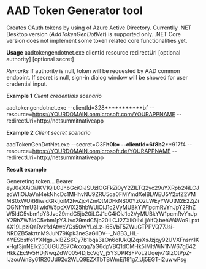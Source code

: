 # AAD Token Generator tool
Creates OAuth tokens by using of Azure Active Directory.
Currentlly .NET Desktop version (*AddTokenGenDotNet*) is supported only. .NET Core version does not implement some token related core functionalities yet.

**Usage**
aadtokengendotnet.exe clientId resource redirectUri [optional authority] [optional secret]

*Remarks*
If authority is null, token will be requested by AAD common endpoint.
If secret is null, sign-in dialog window will be showed for user credential input.

**Example 1**
*Client credentials scenario*

aadtokengendotnet.exe --clientId=328***********bf --resource=https://YOURDOMAIN.onmicrosoft.com/YOURAPPNAME --redirectUri=http://netsummitnativeapp

**Example 2**
*Client secret scenario*

aadTokenGenDotNet.exe --secret=O3F******h0k= --clientId=6f8b2********917f4 --resource=https://YOURDOMAIN.onmicrosoft.de/YOURAPPNAME --redirectUri=http://netsummitnativeapp

**Result example**

Genereting token...
Bearer eyJ0eXAiOiJKV1QiLCJhbGciOiJSUzIOGFkZi0yY2ZlLTQ2yc29uYXRpb24iLCJzdWIiOiJaVnI4ekNhcDc1MHhvNU9ZRU5qa0FMYmdXelBLWEU5Y2xfZ2VMMS0xWURRIiwidGlkIjoiM2IwZjc4ZmQtMDFkNS00YzQzLWEyYWUtM2E2ZjZiOGNhYmU3IiwidW5pcXVlX25hbWUiOiJ1c2VyMUBkYW1pcmRvYnJpY2RhZW5ldC5vbm1pY3Jvc29mdC5jb20iLCJ1cG4iOiJ1c2VyMUBkYW1pcmRvYnJpY2RhZW5ldC5vbm1pY3Jvc29mdC5jb20iLCJ2ZXIiOiIxLjAifQ.behW4Wo9Lpxt4X19LpziQaRvzfxIAtwcVGs50wYLeLz-I65VbT5ZWuGTPPVQ77Jsi-NRDZB5akrtnM9JuN79Kpk3neSaGlIDV--_N8B3_HL-4YESbsffo1YXNgsJxlBZS6Cy7b1bqa3zOn6oIUkQlZqsXsJzjqy92UVXFnsm1KxHgf3jnNElk250UGUZB7CAxxqq7aG6dpVBQ1dCMHk5IMItWiN1NW67g642HkkZEc9v5HDjNwqZdW0054DjEcVgV_j5Y3DPRSFPoL2Uqejv7GlzOtPpZ-lJzouWnSy61R20Ud92o2WLQ9EZXTbTBWmEj181g7_Uj5EGT-i2uwwPsg
